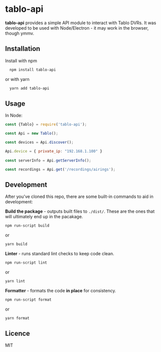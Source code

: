 # tablo-api
**tablo-api** provides a simple API module to interact with Tablo DVRs. 
It was developed to be used with Node/Electron - it may work in the browser, 
though ymmv.

## Installation
Install with npm
```bash
  npm install tablo-api
```
or with yarn
```bash
  yarn add tablo-api
```                 

## Usage
In Node:

```js
const {Tablo} = require('tablo-api');

const Api = new Tablo();

const devices = Api.discover();

Api.device = { private_ip: "192.168.1.100" }
 
const serverInfo = Api.getServerInfo();

const recordings = Api.get('/recordings/airings');

```

## Development
After you've cloned this repo, there are some built-in commands to aid in development:

**Build the package** -  outputs built files to `./dist/`. These are the ones that will ultimately end up in the pacakage.
```bash
npm run-script build
```
or
```bash
yarn build
```
**Linter** - runs standard lint checks to keep code clean.
```bash
npm run-script lint
```
or
```bash
yarn lint
```
**Formatter** - formats the code **in place** for consistency.
```bash
npm run-script format
```
or
```bash
yarn format
```

## Licence

MIT

